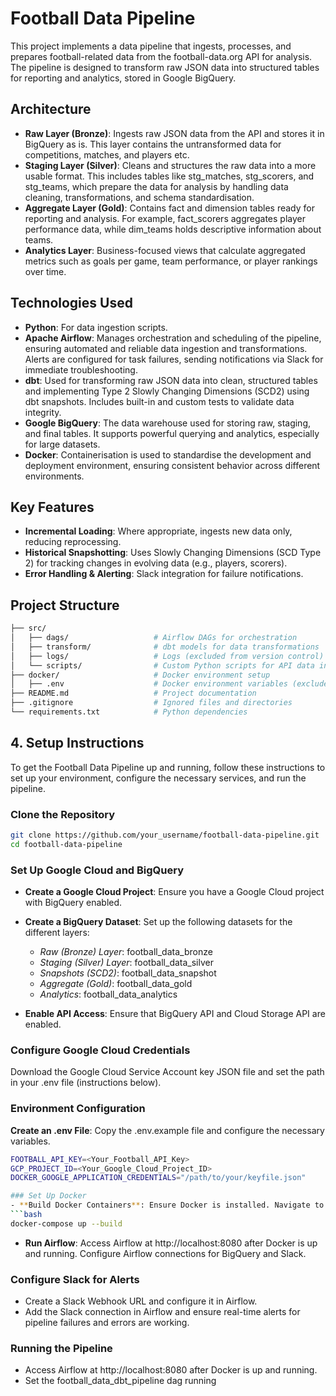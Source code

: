 # Football Data Pipeline

This project implements a data pipeline that ingests, processes, and prepares football-related data from the football-data.org API for analysis. The pipeline is designed to transform raw JSON data into structured tables for reporting and analytics, stored in Google BigQuery.

## Architecture

- **Raw Layer (Bronze)**: Ingests raw JSON data from the API and stores it in BigQuery as is. This layer contains the untransformed data for competitions, matches, and players etc.
- **Staging Layer (Silver)**: Cleans and structures the raw data into a more usable format. This includes tables like stg_matches, stg_scorers, and stg_teams, which prepare the data for analysis by handling data cleaning, transformations, and schema standardisation.
- **Aggregate Layer (Gold)**: Contains fact and dimension tables ready for reporting and analysis. For example, fact_scorers aggregates player performance data, while dim_teams holds descriptive information about teams.
- **Analytics Layer**: Business-focused views that calculate aggregated metrics such as goals per game, team performance, or player rankings over time.

## Technologies Used

- **Python**: For data ingestion scripts.
- **Apache Airflow**: Manages orchestration and scheduling of the pipeline, ensuring automated and reliable data ingestion and transformations. Alerts are configured for task failures, sending notifications via Slack for immediate troubleshooting.
- **dbt**: Used for transforming raw JSON data into clean, structured tables and implementing Type 2 Slowly Changing Dimensions (SCD2) using dbt snapshots. Includes built-in and custom tests to validate data integrity.
- **Google BigQuery**: The data warehouse used for storing raw, staging, and final tables. It supports powerful querying and analytics, especially for large datasets.
- **Docker**: Containerisation is used to standardise the development and deployment environment, ensuring consistent behavior across different environments.

## Key Features

- **Incremental Loading**: Where appropriate, ingests new data only, reducing reprocessing.
- **Historical Snapshotting**: Uses Slowly Changing Dimensions (SCD Type 2) for tracking changes in evolving data (e.g., players, scorers).
- **Error Handling & Alerting**: Slack integration for failure notifications.

## Project Structure

```bash
├── src/
│   ├── dags/                   # Airflow DAGs for orchestration
│   ├── transform/              # dbt models for data transformations
│   ├── logs/                   # Logs (excluded from version control)
│   └── scripts/                # Custom Python scripts for API data ingestion
├── docker/                     # Docker environment setup
│   ├── .env                    # Docker environment variables (excluded)
├── README.md                   # Project documentation
├── .gitignore                  # Ignored files and directories
└── requirements.txt            # Python dependencies
```

## 4. **Setup Instructions**
To get the Football Data Pipeline up and running, follow these instructions to set up your environment, configure the necessary services, and run the pipeline.

###  Clone the Repository
```bash
git clone https://github.com/your_username/football-data-pipeline.git
cd football-data-pipeline
```

###  Set Up Google Cloud and BigQuery
- **Create a Google Cloud Project**: Ensure you have a Google Cloud project with BigQuery enabled.
- **Create a BigQuery Dataset**: Set up the following datasets for the different layers:
  - *Raw (Bronze) Layer*: football_data_bronze
  - *Staging (Silver) Layer*: football_data_silver
  - *Snapshots (SCD2)*: football_data_snapshot
  - *Aggregate (Gold)*: football_data_gold
  - *Analytics*: football_data_analytics
    
- **Enable API Access**: Ensure that BigQuery API and Cloud Storage API are enabled.

### Configure Google Cloud Credentials
Download the Google Cloud Service Account key JSON file and set the path in your .env file (instructions below).

### Environment Configuration
**Create an .env File**: Copy the .env.example file and configure the necessary variables.
```bash
FOOTBALL_API_KEY=<Your_Football_API_Key>
GCP_PROJECT_ID=<Your_Google_Cloud_Project_ID>
DOCKER_GOOGLE_APPLICATION_CREDENTIALS="/path/to/your/keyfile.json"

### Set Up Docker
- **Build Docker Containers**: Ensure Docker is installed. Navigate to your docker directory and use the following command to build and set up the containerised environment:
```bash
docker-compose up --build
```
- **Run Airflow**: Access Airflow at http://localhost:8080 after Docker is up and running. Configure Airflow connections for BigQuery and Slack.

### Configure Slack for Alerts
- Create a Slack Webhook URL and configure it in Airflow.
- Add the Slack connection in Airflow and ensure real-time alerts for pipeline failures and errors are working.

### Running the Pipeline
- Access Airflow at http://localhost:8080 after Docker is up and running.
- Set the football_data_dbt_pipeline dag running


